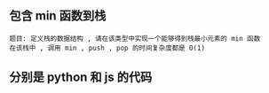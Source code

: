 ## 包含 min 函数到栈
    题目: 定义栈的数据结构 , 请在该类型中实现一个能够得到栈最小元素的 min 函数
    在该栈中 , 调用 min , push , pop 的时间复杂度都是 O(1)


## 分别是 python 和 js 的代码